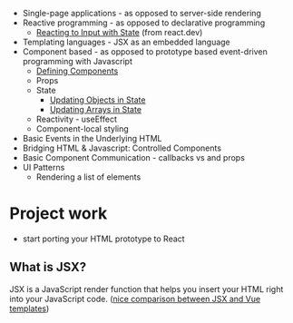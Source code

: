 
- Single-page applications - as opposed to server-side rendering
- Reactive programming - as opposed to declarative programming
	- [Reacting to Input with State](https://react.dev/learn/reacting-to-input-with-state) (from react.dev)
- Templating languages - JSX as an embedded language 
- Component based - as opposed to prototype based event-driven programming with Javascript
	- [Defining Components](https://react.dev/learn/your-first-component)
	- Props
	- State 
		- [Updating Objects in State](https://react.dev/learn/updating-objects-in-state)
		- [Updating Arrays in State](https://react.dev/learn/updating-arrays-in-state)
	- Reactivity - useEffect 
	- Component-local styling
- Basic Events in the Underlying HTML
- Bridging HTML &  Javascript: Controlled Components
- Basic Component Communication - callbacks vs and props
- UI Patterns
	- Rendering a list of elements 

# Project work
- start porting your HTML prototype to React

## What is JSX?

JSX is a JavaScript render function that helps you insert your HTML right into your JavaScript code. ([nice comparison between JSX and Vue templates](https://www.freecodecamp.org/news/reacts-jsx-vs-vue-s-templates-a-showdown-on-the-front-end-b00a70470409/))


